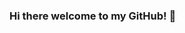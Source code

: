 ### Hi there welcome to my GitHub! 👋

<!-- <a href="https://github.com/steven-g-w/steven-g-w">
  <img align="center" src="https://github-readme-stats.anuraghazra1.vercel.app/api/top-langs/?username=steven-g-w&layout=compact&theme=tokyonight" alt="Steven's stats" />
</a>

<br> <p>                                                                                </p>

<a href="https://github.com/steven-g-w/steven-g-w">
  <img align="center" src="https://github-readme-stats.anuraghazra1.vercel.app/api?username=steven-g-w&show_icons=true&include_all_commits=true&theme=tokyonight" alt="Steven's stats" /> 
</a>
 -->
